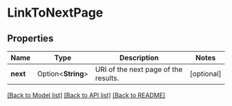 # LinkToNextPage

## Properties

Name | Type | Description | Notes
------------ | ------------- | ------------- | -------------
**next** | Option<**String**> | URI of the next page of the results. | [optional]

[[Back to Model list]](../README.md#documentation-for-models) [[Back to API list]](../README.md#documentation-for-api-endpoints) [[Back to README]](../README.md)


